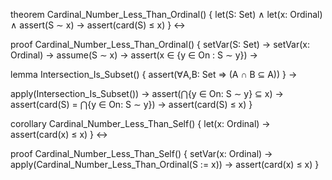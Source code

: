 theorem Cardinal_Number_Less_Than_Ordinal() {
  let(S: Set) ∧
  let(x: Ordinal) ∧
  assert(S ∼ x) →
  assert(card(S) ≤ x)
} ↔

proof Cardinal_Number_Less_Than_Ordinal() {
  setVar(S: Set) →
  setVar(x: Ordinal) →
  assume(S ∼ x) →
  assert(x ∈ {y ∈ On : S ∼ y}) →
  
  lemma Intersection_Is_Subset() {
    assert(∀A,B: Set ⇒ (A ∩ B ⊆ A))
  } →
  
  apply(Intersection_Is_Subset()) →
  assert(⋂{y ∈ On: S ∼ y} ⊆ x) →
  assert(card(S) = ⋂{y ∈ On: S ∼ y}) →
  assert(card(S) ≤ x)
}

corollary Cardinal_Number_Less_Than_Self() {
  let(x: Ordinal) →
  assert(card(x) ≤ x)
} ↔

proof Cardinal_Number_Less_Than_Self() {
  setVar(x: Ordinal) →
  apply(Cardinal_Number_Less_Than_Ordinal(S := x)) →
  assert(card(x) ≤ x)
}